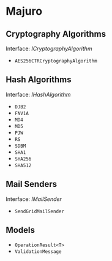 # Majuro

## Cryptography Algorithms

Interface: *ICryptographyAlgorithm*

* `AES256CTRCryptographyAlgorithm`

## Hash Algorithms

Interface: *IHashAlgorithm*

* `DJB2`
* `FNV1A`
* `MD4`
* `MD5`
* `PJW`
* `RS`
* `SDBM`
* `SHA1`
* `SHA256`
* `SHA512`

## Mail Senders

Interface: *IMailSender*

* `SendGridMailSender`

## Models

* `OperationResult<T>`
* `ValidationMessage`